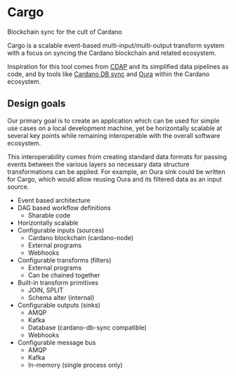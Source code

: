 # Cargo

Blockchain sync for the cult of Cardano

Cargo is a scalable event-based multi-input/multi-output transform system with
a focus on syncing the Cardano blockchain and related ecosystem.

Inspiration for this tool comes from [CDAP](https://github.com/cdapio/cdap)
and its simplified data pipelines as code, and by tools like
[Cardano DB sync](https://github.com/input-output-hk/cardano-db-sync) and
[Oura](https://github.com/txpipe/oura) within the Cardano ecosystem.

## Design goals

Our primary goal is to create an application which can be used for simple use
cases on a local development machine, yet be horizontally scalable at several
key points while remaining interoperable with the overall software ecosystem.

This interoperability comes from creating standard data formats for passing
events between the various layers so necessary data structure transformations
can be applied. For example, an Oura sink could be written for Cargo, which
would allow reusing Oura and its filtered data as an input source.

* Event based architecture
* DAG based workflow definitions
  - Sharable code
* Horizontally scalable
* Configurable inputs (sources)
  - Cardano blockchain (cardano-node)
  - External programs
  - Webhooks
* Configurable transforms (filters)
  - External programs
  - Can be chained together
* Built-in transform primitives
  - JOIN, SPLIT
  - Schema alter (internal)
* Configurable outputs (sinks)
  - AMQP
  - Kafka
  - Database (cardano-db-sync compatible)
  - Webhooks
* Configurable message bus
  - AMQP
  - Kafka
  - In-memory (single process only)
